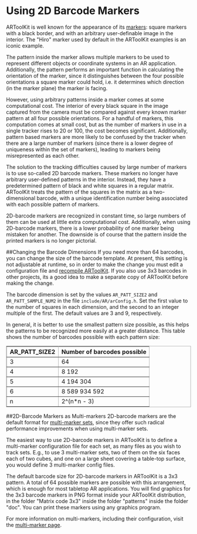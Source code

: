 # Using 2D Barcode Markers
ARToolKit is well known for the appearance of its [markers][marker_about]: square markers with a black border, and with an arbitrary user-definable image in the interior. The "Hiro" marker used by default in the ARToolKit examples is an iconic example.

The pattern inside the marker allows multiple markers to be used to represent different objects or coordinate systems in an AR application. Additionally, the pattern performs an important function in calculating the orientation of the marker, since it distinguishes between the four possible orientations a square marker could hold, i.e. it determines which direction (in the marker plane) the marker is facing.

However, using arbitrary patterns inside a marker comes at some computational cost. The interior of every black square in the image captured from the camera must be compared against every known marker pattern at all four possible orientations. For a handful of markers, this computation comes at small cost, but as the number of markers in use in a single tracker rises to 20 or 100, the cost becomes significant. Additionally, pattern based markers are more likely to be confused by the tracker when there are a large number of markers (since there is a lower degree of uniqueness within the set of markers), leading to markers being misrepresented as each other.

The solution to the tracking difficulties caused by large number of markers is to use so-called 2D barcode markers. These markers no longer have arbitrary user-defined patterns in the interior. Instead, they have a predetermined pattern of black and white squares in a regular matrix. ARToolKit treats the pattern of the squares in the matrix as a two-dimensional barcode, with a unique identification number being associated with each possible pattern of markers.

2D-barcode markers are recognized in constant time, so large numbers of them can be used at little extra computational cost. Additionally, when using 2D-barcode markers, there is a lower probability of one marker being mistaken for another. The downside is of course that the pattern inside the printed markers is no longer pictorial.

##Changing the Barcode Dimensions
If you need more than 64 barcodes, you can change the size of the barcode template. At present, this setting is not adjustable at runtime, so in order to make the change you must edit a configuration file and [recompile ARToolKit][build_artoolkit]. If you also use 3x3 barcodes in other projects, its a good idea to make a separate copy of ARToolKit before making the change.

The barcode dimension is set by the values `AR_PATT_SIZE2` and `AR_PATT_SAMPLE_NUM2` in the file `include/AR/arConfig.h`. Set the first value to the number of squares in each dimension, and the second to an integer multiple of the first. The default values are 3 and 9, respectively.

In general, it is better to use the smallest pattern size possible, as this helps the patterns to be recognized more easily at a greater distance. This table shows the number of barcodes possible with each pattern size:

<table rules="all" style="margin:1em 1em 1em 0; border:solid 1px #AAAAAA; border-collapse:collapse;empty-cells:show;" border="2" cellpadding="3" cellspacing="4">
<tbody><tr>
<th> AR_PATT_SIZE2 </th><th> Number of barcodes possible
</th></tr>
<tr>
<td>3 </td><td>64
</td></tr>
<tr>
<td>4 </td><td>8 192
</td></tr>
<tr>
<td>5 </td><td>4 194 304
</td></tr>
<tr>
<td>6 </td><td>8 589 934 592
</td></tr>
<tr>
<td>n </td><td>2^(n*n - 3)
</td></tr>
</tbody></table>

##2D-Barcode Markers as Multi-markers
2D-barcode markers are the default format for [multi-marker sets][marker_multi], since they offer such radical performance improvements when using multi-marker sets.

The easiest way to use 2D-barcode markers in ARToolKit is to define a multi-marker configuration file for each set, as many files as you wish to track sets. E.g., to use 3 multi-marker sets, two of them on the six faces each of two cubes, and one on a large sheet covering a table-top surface, you would define 3 multi-marker config files.

The default barcode size for 2D-barcode markers in ARToolKit is a 3x3 pattern. A total of 64 possible markers are possible with this arrangement, which is enough for most tabletop AR applications. You will find graphics for the 3x3 barcode markers in PNG format inside your ARToolKit distribution, in the folder "Matrix code 3x3" inside the folder "patterns" inside the folder "doc". You can print these markers using any graphics program.

For more information on multi-markers, including their configuration, visit the [multi-marker page][marker_multi].

[marker_about]: 3_Marker_Training:marker_about
[marker_multi]: 3_Marker_Training:marker_multi
[build_artoolkit]: 8_Advanced_Topics:build_artoolkit
